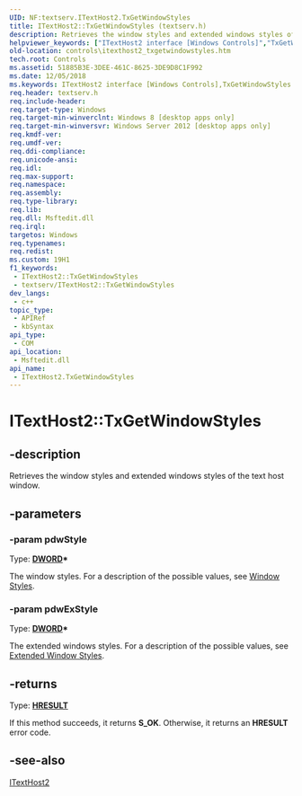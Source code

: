 ```yaml
---
UID: NF:textserv.ITextHost2.TxGetWindowStyles
title: ITextHost2::TxGetWindowStyles (textserv.h)
description: Retrieves the window styles and extended windows styles of the text host window.
helpviewer_keywords: ["ITextHost2 interface [Windows Controls]","TxGetWindowStyles method","ITextHost2.TxGetWindowStyles","ITextHost2::TxGetWindowStyles","TxGetWindowStyles","TxGetWindowStyles method [Windows Controls]","TxGetWindowStyles method [Windows Controls]","ITextHost2 interface","controls.itexthost2_txgetwindowstyles","textserv/ITextHost2::TxGetWindowStyles"]
old-location: controls\itexthost2_txgetwindowstyles.htm
tech.root: Controls
ms.assetid: 51885B3E-3DEE-461C-8625-3DE9D8C1F992
ms.date: 12/05/2018
ms.keywords: ITextHost2 interface [Windows Controls],TxGetWindowStyles method, ITextHost2.TxGetWindowStyles, ITextHost2::TxGetWindowStyles, TxGetWindowStyles, TxGetWindowStyles method [Windows Controls], TxGetWindowStyles method [Windows Controls],ITextHost2 interface, controls.itexthost2_txgetwindowstyles, textserv/ITextHost2::TxGetWindowStyles
req.header: textserv.h
req.include-header: 
req.target-type: Windows
req.target-min-winverclnt: Windows 8 [desktop apps only]
req.target-min-winversvr: Windows Server 2012 [desktop apps only]
req.kmdf-ver: 
req.umdf-ver: 
req.ddi-compliance: 
req.unicode-ansi: 
req.idl: 
req.max-support: 
req.namespace: 
req.assembly: 
req.type-library: 
req.lib: 
req.dll: Msftedit.dll
req.irql: 
targetos: Windows
req.typenames: 
req.redist: 
ms.custom: 19H1
f1_keywords:
 - ITextHost2::TxGetWindowStyles
 - textserv/ITextHost2::TxGetWindowStyles
dev_langs:
 - c++
topic_type:
 - APIRef
 - kbSyntax
api_type:
 - COM
api_location:
 - Msftedit.dll
api_name:
 - ITextHost2.TxGetWindowStyles
---
```


# ITextHost2::TxGetWindowStyles


## -description

Retrieves the window styles and extended windows styles of the text host window.

## -parameters

### -param pdwStyle

Type: <b><a href="https://docs.microsoft.com/windows/desktop/WinProg/windows-data-types">DWORD</a>*</b>

The window styles. For a description of the possible values, see <a href="https://docs.microsoft.com/windows/desktop/winmsg/window-styles">Window Styles</a>.

### -param pdwExStyle

Type: <b><a href="https://docs.microsoft.com/windows/desktop/WinProg/windows-data-types">DWORD</a>*</b>

The extended windows styles. For a description of the possible values, see <a href="https://docs.microsoft.com/windows/desktop/winmsg/extended-window-styles">Extended Window Styles</a>.

## -returns

Type: <b><a href="https://docs.microsoft.com/windows/desktop/WinProg/windows-data-types">HRESULT</a></b>

If this method succeeds, it returns <b xmlns:loc="http://microsoft.com/wdcml/l10n">S_OK</b>. Otherwise, it returns an <b xmlns:loc="http://microsoft.com/wdcml/l10n">HRESULT</b> error code.

## -see-also

<a href="https://docs.microsoft.com/windows/desktop/api/textserv/nl-textserv-itexthost2">ITextHost2</a>


